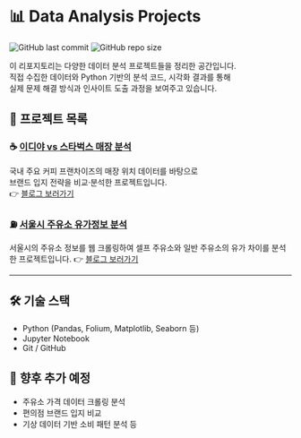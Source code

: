 # 📊 Data Analysis Projects

![GitHub last commit](https://img.shields.io/github/last-commit/pupumom/data_analysis)
![GitHub repo size](https://img.shields.io/github/repo-size/pupumom/data_analysis)

이 리포지토리는 다양한 데이터 분석 프로젝트들을 정리한 공간입니다.  
직접 수집한 데이터와 Python 기반의 분석 코드, 시각화 결과를 통해  
실제 문제 해결 방식과 인사이트 도출 과정을 보여주고 있습니다.

## 📂 프로젝트 목록

### ☕ [이디야 vs 스타벅스 매장 분석](./ediya_vs_starbucks/README.md)
국내 주요 커피 프랜차이즈의 매장 위치 데이터를 바탕으로  
브랜드 입지 전략을 비교·분석한 프로젝트입니다.  
👉 [블로그 보러가기](https://velog.io/@yeongdecember/Data-Analysis-이디야-vs-스타벅스-매장-위치-분석으로-본-브랜드-전략-feat.-웹크롤링-수집)

### ⛽️ [서울시 주유소 유가정보 분석](./oil_price/README.md)
서울시의 주유소 정보를 웹 크롤링하여 
셀프 주유소와 일반 주유소의 유가 차이를 분석한 프로젝트입니다.
👉 [블로그 보러가기](https://velog.io/@yeongdecember/Data-Analysis-셀프-주유소와-일반-주유소-간-유가-분석-feat.-웹크롤링)

---

## 🛠 기술 스택
- Python (Pandas, Folium, Matplotlib, Seaborn 등)
- Jupyter Notebook
- Git / GitHub

## 📌 향후 추가 예정
- 주유소 가격 데이터 크롤링 분석
- 편의점 브랜드 입지 비교
- 기상 데이터 기반 소비 패턴 분석 등
